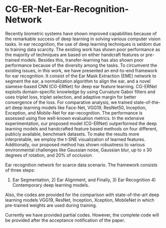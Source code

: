 # CG-ER-Net-Ear-Recognition-Network

Recently biometric systems have shown improved capabilities because of the remarkable success of deep learning in solving various computer vision tasks. In ear recognition, the use of deep learning techniques is seldom due to training data scarcity. The existing work has shown poor performance as the majority of techniques are based on either handcraft features or pre-trained models. Besides this, transfer-learning has also shown poor performance because of the diversity among the tasks. To circumvent the existing issues, in this work, we have presented an end-to-end framework for ear recognition. It consist of the Ear Mask Extraction (EME) network to segment the ear, a normalization algorithm to align the ear, and a novel siamese-based CNN (CG-ERNet) for deep ear feature learning. CG-ERNet exploits domain-specific knowledge by using Curvature Gabor filters and uses triplet loss, triplet selection, and adaptive margin for better convergence of the loss. For comparative analysis, we trained state-of-the-art deep learning models like Face-Net, VGG19, ResNet50, Inception, Exception, and Mobile-Net for ear-recognition. The performance is assessed using five well-known evaluation metrics. In the extensive experimentation, our proposed model (CG-ERNet) outperformed the deep learning models and handcrafted feature based methods on four different, publicly available, benchmark datasets. To make the results more interpretable, we employ the t-SNE visualization of learned features. Additionally, our proposed method has shown robustness to various environmental challenges like Gaussian noise, Gaussian blur, up to ± 30 degrees of rotation, and 20% of occlusion.


Ear recognition network for scarce data scenario. The framework consists of three steps: 

1) Ear Segmentation, 2) Ear Alignment, and Finally, 3) Ear Recognition 4) Contemporary deep learning models.

Also, the codes are provided for the comparison with state-of-the-art deep learning models VGG19, ResNet, Inception, Xception, MobileNet in which pre-trained weights are used during training.

Currently we have provided partial codes. However, the complete code will be provided after the acceptance notification of the paper.
